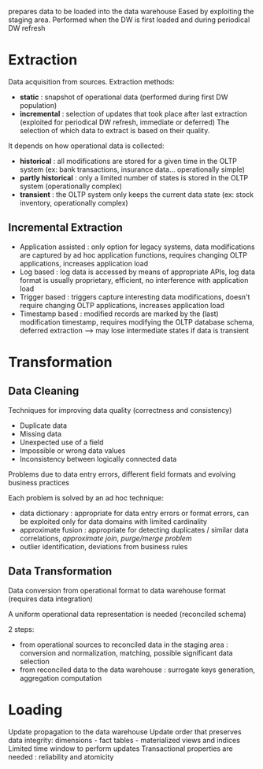 prepares data to be loaded into the data warehouse
Eased by exploiting the staging area.
Performed when the DW is first loaded and during periodical DW refresh
# Extraction

Data acquisition from sources. Extraction methods:
- **static** : snapshot of operational data (performed during first DW population)
- **incremental** : selection of updates that took place after last extraction (exploited for periodical DW refresh, immediate or deferred)
The selection of which data to extract is based on their quality.

It depends on how operational data is collected:
- **historical** : all modifications are stored for a given time in the OLTP system (ex: bank transactions, insurance data... operationally simple)
- **partly historical** : only a limited number of states is stored in the OLTP system (operationally complex)
- **transient** : the OLTP system only keeps the current data state (ex: stock inventory, operationally complex)
## Incremental Extraction

- Application assisted : only option for legacy systems, data modifications are captured by ad hoc application functions, requires changing OLTP applications, increases application load
- Log based : log data is accessed by means of appropriate APIs, log data format is usually proprietary, efficient, no interference with application load
- Trigger based : triggers capture interesting data modifications, doesn't require changing OLTP applications, increases application load
- Timestamp based  : modified records are marked by the (last) modification timestamp, requires modifying the OLTP database schema, deferred extraction --> may lose intermediate states if data is transient
# Transformation

## Data Cleaning

Techniques for improving data quality (correctness and consistency)
- Duplicate data
- Missing data
- Unexpected use of a field
- Impossible or wrong data values
- Inconsistency between logically connected data

Problems due to data entry errors, different field formats and evolving business practices

Each problem is solved by an ad hoc technique:
- data dictionary : appropriate for data entry errors or format errors, can be exploited only for data domains with limited cardinality
- approximate fusion : appropriate for detecting duplicates / similar data correlations, *approximate join*, *purge/merge problem*
- outlier identification, deviations from business rules
## Data Transformation

Data conversion from operational format to data warehouse format (requires data integration)

A uniform operational data representation is needed (reconciled schema)

2 steps:
- from operational sources to reconciled data in the staging area : conversion and normalization, matching, possible significant data selection
- from reconciled data to the data warehouse : surrogate keys generation, aggregation computation
# Loading

Update propagation to the data warehouse
Update order that preserves data integrity: dimensions - fact tables - materialized views and indices
Limited time window to perform updates
Transactional properties are needed : reliability and atomicity
